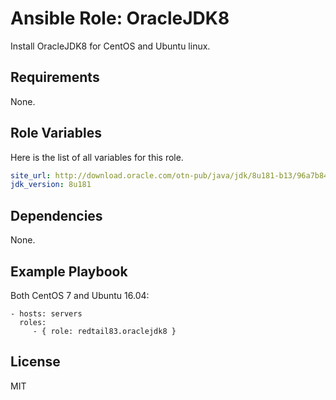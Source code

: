 Ansible Role: OracleJDK8
=========

Install OracleJDK8 for CentOS and Ubuntu linux.

Requirements
------------

None.

Role Variables
--------------

Here is the list of all variables for this role.
```yml
site_url: http://download.oracle.com/otn-pub/java/jdk/8u181-b13/96a7b8442fe848ef90c96a2fad6ed6d1
jdk_version: 8u181
```

Dependencies
------------

None.

Example Playbook
----------------

Both CentOS 7 and Ubuntu 16.04:

    - hosts: servers
      roles:
         - { role: redtail83.oraclejdk8 }

License
-------

MIT
